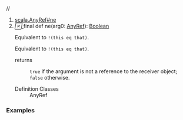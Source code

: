 //
<ol>
<li><a href="https://www.scala-lang.org/api/2.12.3/scala/collection/mutable/ArrayBuffer.html#ne(x$1:AnyRef):Boolean">scala.AnyRef#ne</a></li>
<li name="scala.AnyRef#ne" visbl="pub" class="indented0 " data-isabs="false" fullcomment="yes" group="Ungrouped"> <a id="ne(x$1:AnyRef):Boolean"></a><a id="ne(AnyRef):Boolean"></a> <span class="permalink"> <a href="../../../scala/collection/mutable/ArrayBuffer.html#ne(x$1:AnyRef):Boolean" title="Permalink"> <i class="material-icons"></i> </a> </span> <span class="modifier_kind"> <span class="modifier">final </span> <span class="kind">def</span> </span> <span class="symbol"> <span class="name">ne</span><span class="params">(<span name="arg0">arg0: <a href="../../AnyRef.html" class="extype" name="scala.AnyRef">AnyRef</a></span>)</span><span class="result">: <a href="../../Boolean.html" class="extype" name="scala.Boolean">Boolean</a></span> </span> <p class="shortcomment cmt">Equivalent to <code>!(this eq that)</code>.</p>
 <div class="fullcomment">
  <div class="comment cmt">
   <p>Equivalent to <code>!(this eq that)</code>. </p>
  </div>
  <dl class="paramcmts block">
   <dt>
    returns
   </dt>
   <dd class="cmt">
    <p><code>true</code> if the argument is not a reference to the receiver object; <code>false</code> otherwise.</p>
   </dd>
  </dl>
  <dl class="attributes block"> 
   <dt>
    Definition Classes
   </dt>
   <dd>
    AnyRef
   </dd>
  </dl>
 </div> </li>
        </ol>


### Examples















